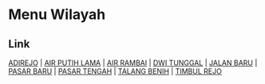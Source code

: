 # Menu Wilayah

## Link

[ADIREJO](https://github.com/gigit-pemilu/pemilu-2024-17-bengkulu/tree/main/pileg-dpr/hitung-suara/sub/17-bengkulu/sub/02-rejang-lebong/sub/09-curup/sub/1023-adirejo)
 | 
[AIR PUTIH LAMA](https://github.com/gigit-pemilu/pemilu-2024-17-bengkulu/tree/main/pileg-dpr/hitung-suara/sub/17-bengkulu/sub/02-rejang-lebong/sub/09-curup/sub/1013-air-putih-lama)
 | 
[AIR RAMBAI](https://github.com/gigit-pemilu/pemilu-2024-17-bengkulu/tree/main/pileg-dpr/hitung-suara/sub/17-bengkulu/sub/02-rejang-lebong/sub/09-curup/sub/1025-air-rambai)
 | 
[DWI TUNGGAL](https://github.com/gigit-pemilu/pemilu-2024-17-bengkulu/tree/main/pileg-dpr/hitung-suara/sub/17-bengkulu/sub/02-rejang-lebong/sub/09-curup/sub/1012-dwi-tunggal)
 | 
[JALAN BARU](https://github.com/gigit-pemilu/pemilu-2024-17-bengkulu/tree/main/pileg-dpr/hitung-suara/sub/17-bengkulu/sub/02-rejang-lebong/sub/09-curup/sub/1031-jalan-baru)
 | 
[PASAR BARU](https://github.com/gigit-pemilu/pemilu-2024-17-bengkulu/tree/main/pileg-dpr/hitung-suara/sub/17-bengkulu/sub/02-rejang-lebong/sub/09-curup/sub/1026-pasar-baru)
 | 
[PASAR TENGAH](https://github.com/gigit-pemilu/pemilu-2024-17-bengkulu/tree/main/pileg-dpr/hitung-suara/sub/17-bengkulu/sub/02-rejang-lebong/sub/09-curup/sub/1027-pasar-tengah)
 | 
[TALANG BENIH](https://github.com/gigit-pemilu/pemilu-2024-17-bengkulu/tree/main/pileg-dpr/hitung-suara/sub/17-bengkulu/sub/02-rejang-lebong/sub/09-curup/sub/1033-talang-benih)
 | 
[TIMBUL REJO](https://github.com/gigit-pemilu/pemilu-2024-17-bengkulu/tree/main/pileg-dpr/hitung-suara/sub/17-bengkulu/sub/02-rejang-lebong/sub/09-curup/sub/1047-timbul-rejo)


